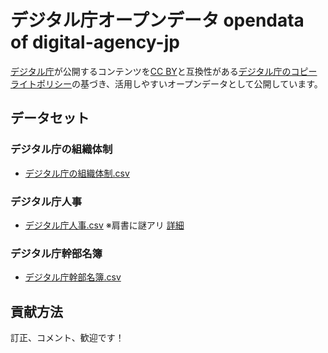 # デジタル庁オープンデータ opendata of digital-agency-jp

[デジタル庁](https://www.digital.go.jp/)が公開するコンテンツを[CC BY](https://creativecommons.org/licenses/by/4.0/legalcode.ja)と互換性がある[デジタル庁のコピーライトポリシー](https://www.digital.go.jp/copyright-policy)の基づき、活用しやすいオープンデータとして公開しています。

## データセット

### デジタル庁の組織体制

- [デジタル庁の組織体制.csv](デジタル庁の組織体制.csv)

### デジタル庁人事

- [デジタル庁人事.csv](デジタル庁人事.csv) ※肩書に謎アリ [詳細](https://fukuno.jig.jp/3325)

### デジタル庁幹部名簿

- [デジタル庁幹部名簿.csv](デジタル庁幹部名簿.csv)


## 貢献方法

訂正、コメント、歓迎です！
